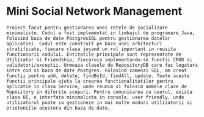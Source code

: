 
# Mini Social Network Management

	Proiect facut pentru gestionarea unei retele de socializare minimaliste. Codul a fost implementat in limbajul de programare Java, folosind baza de date PostgresSQL pentru gestionarea datelor aplicatiei. Codul este construit pe baza unei arhitecturi stratificate, fiecare clasa jucand un rol important in reusita functionarii codului. Entitatile principale sunt reprezentate de Utilizator si Friendship, fiecaruia implementandu-se functii CRUD si validatori/exceptii. Urmeaza clasele de RepositoryDB care fac legatura intre cod si baza de date Postgres. Folosind comenzi SQL, am creat functii pentru add, delete, findById, findAll, update. Toate aceste functii principale ajuta la crearea functionalitatilor pentru aplicatie in clasa Service, unde reunim si folosim ambele clase de Repository in diferite scopuri. Pentru comunicarea cu userul, exista clasa UI, o interfata minimalista in consola, user friendly, unde utilizatorul poate sa gestioneze in mai multe moduri utilizatorii si prieteniile acestora din baza de date. 
